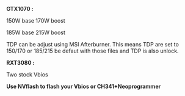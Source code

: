 **GTX1070 :**

150W base 170W boost

185W base 215W boost

TDP can be adjust using MSI Afterburner. This means TDP are set to 150/170 or 185/215 be defaut with those files and TDP is also unlock.



**RXT3080 :**

Two stock Vbios


**Use NVflash to flash your Vbios or CH341+Neoprogrammer**
